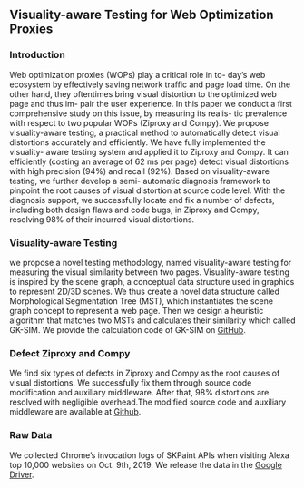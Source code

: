 ## Visuality-aware Testing for Web Optimization Proxies

### Introduction

Web optimization proxies (WOPs) play a critical role in to- day’s web ecosystem by effectively saving network traffic and page load time. On the other hand, they oftentimes bring visual distortion to the optimized web page and thus im- pair the user experience. In this paper we conduct a first comprehensive study on this issue, by measuring its realis- tic prevalence with respect to two popular WOPs (Ziproxy and Compy). We propose visuality-aware testing, a practical method to automatically detect visual distortions accurately and efficiently. We have fully implemented the visuality- aware testing system and applied it to Ziproxy and Compy. It can efficiently (costing an average of 62 ms per page) detect visual distortions with high precision (94%) and recall (92%). Based on visuality-aware testing, we further develop a semi- automatic diagnosis framework to pinpoint the root causes of visual distortion at source code level. With the diagnosis support, we successfully locate and fix a number of defects, including both design flaws and code bugs, in Ziproxy and Compy, resolving 98% of their incurred visual distortions.

### Visuality-aware Testing
we propose a novel testing methodology, named visuality-aware testing for measuring the visual similarity between two pages. Visuality-aware testing is inspired by the scene graph, a conceptual data structure used in graphics to represent 2D/3D scenes. We thus create a novel data structure called Morphological Segmentation Tree (MST), which instantiates the scene graph concept to represent a web page. Then we design a heuristic algorithm that matches two MSTs and calculates their similarity which called GK-SIM. We provide the calculation code of GK-SIM on [GitHub]().

### Defect Ziproxy and Compy
We find six types of defects in Ziproxy and Compy as the root causes of visual distortions. We successfully fix them through source code modification and auxiliary middleware. After that, 98% distortions are resolved with negligible overhead.The modified source code and auxiliary middleware are available at [Github]().

### Raw Data
We collected Chrome’s invocation logs of SKPaint APIs when visiting Alexa top 10,000 websites on Oct. 9th, 2019. We release the data in the [Google Driver](). 
